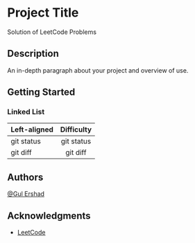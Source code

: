 # Project Title

Solution of LeetCode Problems

## Description

An in-depth paragraph about your project and overview of use.

## Getting Started

### Linked List

| Left-aligned | Difficulty     |
| :----------- | :------------: | 
| git status   |   git status   |    
| git diff     |    git diff    |

## Authors

[@Gul Ershad](https://mailtogulershad.medium.com/)


## Acknowledgments

* [LeetCode](https://leetcode.com/)
